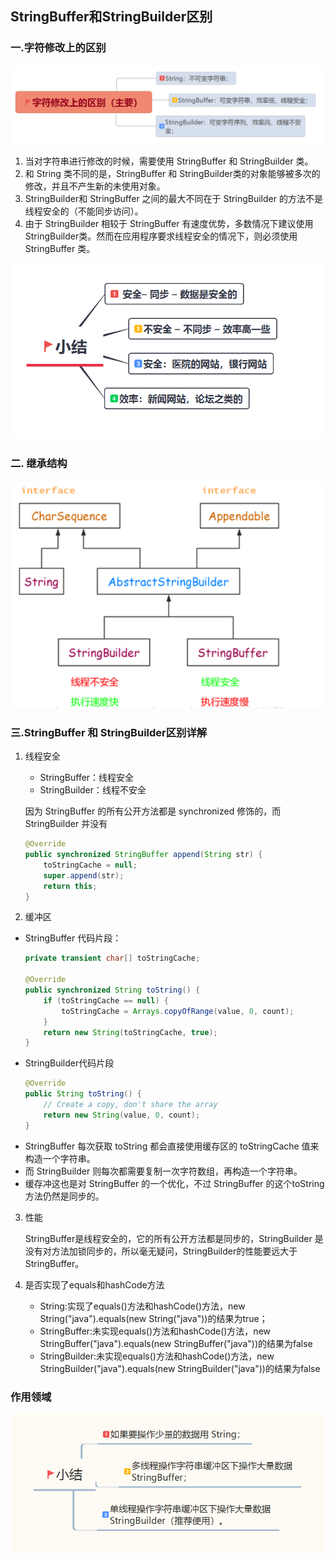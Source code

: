 ## StringBuffer和StringBuilder区别

### 一.字符修改上的区别

![StringBufferBuilderDifference.png](../images/StringBufferBuilderDifference.png)

1. 当对字符串进行修改的时候，需要使用 StringBuffer 和 StringBuilder 类。
2. 和 String 类不同的是，StringBuffer 和 StringBuilder类的对象能够被多次的修改，并且不产生新的未使用对象。
3. StringBuilder和 StringBuffer 之间的最大不同在于 StringBuilder 的方法不是线程安全的（不能同步访问）。
4. 由于 StringBuilder 相较于 StringBuffer 有速度优势，多数情况下建议使用 StringBuilder类。然而在应用程序要求线程安全的情况下，则必须使用 StringBuffer 类。

![StringBufferBuilderScene.png](../images/StringBufferBuilderScene.png)

### 二. 继承结构

![StringBufferBuilderInheritance.png](../images/StringBufferBuilderInheritance.png)

### 三.StringBuffer 和 StringBuilder区别详解

1. 线程安全

    * StringBuffer：线程安全
    * StringBuilder：线程不安全

    因为 StringBuffer 的所有公开方法都是 synchronized 修饰的，而 StringBuilder 并没有
    ```java
    @Override
    public synchronized StringBuffer append(String str) {
        toStringCache = null;
        super.append(str);
        return this;
    }
    ```
2. 缓冲区

* StringBuffer 代码片段：
    ```java
    private transient char[] toStringCache;
    
    @Override
    public synchronized String toString() {
        if (toStringCache == null) {
            toStringCache = Arrays.copyOfRange(value, 0, count);
        }
        return new String(toStringCache, true);
    }
    ```
* StringBuilder代码片段
    ```java
    @Override
    public String toString() {
        // Create a copy, don't share the array
        return new String(value, 0, count);
    }
    ```
* StringBuffer 每次获取 toString 都会直接使用缓存区的 toStringCache 值来构造一个字符串。
* 而 StringBuilder 则每次都需要复制一次字符数组，再构造一个字符串。
* 缓存冲这也是对 StringBuffer 的一个优化，不过 StringBuffer 的这个toString 方法仍然是同步的。

3. 性能

    StringBuffer是线程安全的，它的所有公开方法都是同步的，StringBuilder 是没有对方法加锁同步的，所以毫无疑问，StringBuilder的性能要远大于StringBuffer。

4. 是否实现了equals和hashCode方法

    * String:实现了equals()方法和hashCode()方法，new String("java").equals(new String("java"))的结果为true；
    * StringBuffer:未实现equals()方法和hashCode()方法，new StringBuffer("java").equals(new StringBuffer("java"))的结果为false
    * StringBuilder:未实现equals()方法和hashCode()方法，new StringBuilder("java").equals(new StringBuilder("java"))的结果为false
    
### 作用领域

![StringBufferBuilderScene2.png](../images/StringBufferBuilderScene2.png)



